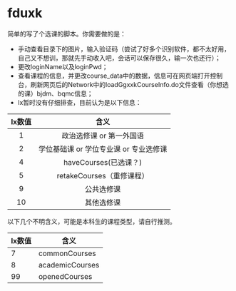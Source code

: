 # fduxk

简单的写了个选课的脚本。你需要做的是：
- 手动查看目录下的图片，输入验证码（尝试了好多个识别软件，都不太好用，自己又不想训，那就先手动收入吧，会话可以保存很久，输一次也还行）；
- 更改loginName以及loginPwd；
- 查看课程的信息，并更改course_data中的数据，信息可在网页端打开控制台，刷新网页后的Network中的loadGgxxkCourseInfo.do文件查看（你想选的课）bjdm、bqmc信息；
- lx暂时没有仔细排查，目前认为是以下信息：

| lx数值 | 含义 |
| :--: | :--: |
| 1 | 政治选修课 or 第一外国语 |
| 2 | 学位基础课 or 学位专业课 or 专业选修课 |
| 4 | haveCourses(已选课？) |
| 5 | retakeCourses（重修课程） |
| 9 | 公共选修课 |
| 10 | 其他选修课 |

以下几个不明含义，可能是本科生的课程类型，请自行推测。

| lx数值 | 含义            |
| :----- | --------------- |
| 7      | commonCourses   |
| 8      | academicCourses |
| 99     | openedCourses   |

